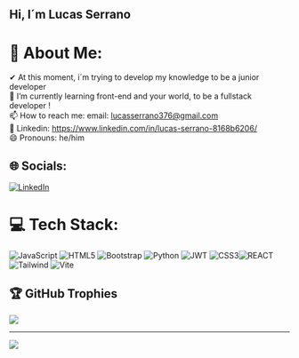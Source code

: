 ## Hi, I´m Lucas Serrano

# 💫 About Me:
✔ At this moment, i´m trying to develop my knowledge to be a junior developer<br>🌱 I’m currently learning front-end and your world, to be a fullstack developer !<br>📫 How to reach me: email: lucasserrano376@gmail.com<br>🔨 Linkedin: https://www.linkedin.com/in/lucas-serrano-8168b6206/<br>😄 Pronouns: he/him


## 🌐 Socials:
[![LinkedIn](https://img.shields.io/badge/LinkedIn-%230077B5.svg?logo=linkedin&logoColor=white)](https://linkedin.com/in/https://linkedin.com/in/lucas-serrano-8168b6206/) 

# 💻 Tech Stack:
![JavaScript](https://img.shields.io/badge/javascript-%23323330.svg?style=for-the-badge&logo=javascript&logoColor=%23F7DF1E) ![HTML5](https://img.shields.io/badge/html5-%23E34F26.svg?style=for-the-badge&logo=html5&logoColor=white) ![Bootstrap](https://img.shields.io/badge/bootstrap-%238511FA.svg?style=for-the-badge&logo=bootstrap&logoColor=white) ![Python](https://img.shields.io/badge/python-3670A0?style=for-the-badge&logo=python&logoColor=ffdd54) ![JWT](https://img.shields.io/badge/JWT-black?style=for-the-badge&logo=JSON%20web%20tokens) ![CSS3](https://img.shields.io/badge/css3-%231572B6.svg?style=for-the-badge&logo=css3&logoColor=white)![REACT](https://img.shields.io/badge/react-%231572B6.svg?style=for-the-badge&logo=react&logoColor=white) ![Tailwind](https://img.shields.io/badge/tailwind-%231572B6.svg?style=for-the-badge&logo=react&logoColor=white) ![Vite](https://img.shields.io/badge/vite-%231572B6.svg?style=for-the-badge&logo=vite&logoColor=white)

## 🏆 GitHub Trophies
![](https://github-profile-trophy.vercel.app/?username=lucaserrano10&theme=shadow_green&no-frame=false&no-bg=true&margin-w=4)

---
[![](https://visitcount.itsvg.in/api?id=lucaserrano10&icon=2&color=0)](https://visitcount.itsvg.in)

<!-- Proudly created with GPRM ( https://gprm.itsvg.in ) -->
